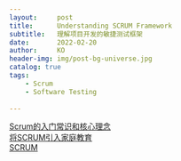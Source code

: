 ```yaml
---
layout:     post
title:      Understanding SCRUM Framework
subtitle:   理解项目开发的敏捷测试框架
date:       2022-02-20
author:     KO
header-img: img/post-bg-universe.jpg
catalog: true
tags:
    - Scrum
    - Software Testing
    
---
```


[Scrum的入门常识和核心理念](https://www.bilibili.com/video/BV1jZ4y1W7Rf?from=search&seid=8236771108222303894&spm_id_from=333.337.0.0)<br>
[将SCRUM引入家庭教育](https://www.bilibili.com/video/BV19V411d7t1/?spm_id_from=333.788.recommend_more_video.2)<br>
[SCRUM](https://www.youtube.com/watch?v=9TycLR0TqFA)

